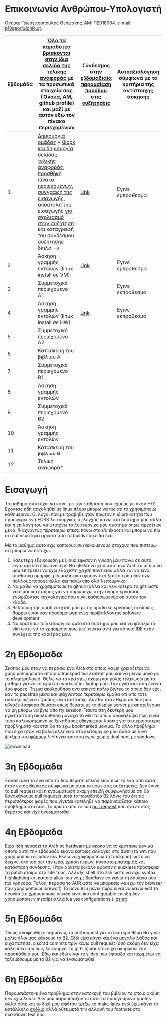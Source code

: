 # Επικοινωνία Ανθρώπου-Υπολογιστή

Ονομα: Γεωργιτσοπουλος Θεοφανης.
ΑΜ: Π2018004.
e-mail: p18geor@ionio.gr.

| Εβδομάδα | [Όλα τα παραδοτέα βρίσκονται στην ίδια σελίδα της τελικής αναφοράς](https://courses-ionio.github.io/help/deliverables/) με τα προσωπικά στοιχεία σας (Όνομα, ΑΜ, github profile) και μαζί με αυτόν εδώ τον πίνακα περιεχομένων | Σύνδεσμος στην [εβδομαδιαία παρουσίαση προόδου στις συζητήσεις](https://github.com/courses-ionio/help/discussions/categories/show-and-tell) | Αυτοαξιολόγηση σύμφωνα με τα κριτήρια της αντίστοιχης άσκησης |
| --- | --- | --- | --- |
| 1 |  [Δημιουργία ομάδας](https://github.com/courses-ionio/hci/discussions/1794) + [Φορκ και δημιουργία σελίδας τελικής αναφοράς](https://courses-ionio.github.io/help/guide/), [προσθήκη πίνακα περιεχομένων](https://raw.githubusercontent.com/courses-ionio/hci/master/README.md), [συγγραφή της εισαγωγής](https://courses-ionio.github.io/help/intro/), αποστολή της εισαγωγής [για σχολιασμό στην συζήτηση](https://github.com/courses-ionio/help/discussions/categories/show-and-tell) και καταγραφή του συνδέσμου συζήτησης δίπλα --> | [Link](https://github.com/courses-ionio/help/discussions/844) | Εγινε εμπροθεσμα |
| 2 | Άσκηση γραμμής εντολών (linux install σε VM) | [Link](https://github.com/courses-ionio/help/discussions/1039) | Εγινε εμπροθεσμα |
| 3 | Συμμετοχικό περιεχόμενο A1 | | Εγινε εκπροθεσμα |
| 4 | Άσκηση γραμμής εντολών (linux install σε HW) |[Link](https://github.com/courses-ionio/help/discussions/1397) | Εγινε εκπροθεσμα |
| 5 | Συμμετοχικό περιεχόμενο A2 | | |
| 6 | Κατασκευή του βιβλίου Α | | |
| 7 | Συμμετοχικό περιεχόμενο B1 | | |
| 8 | Άσκηση γραμμής εντολών | | |
| 9 | Συμμετοχικό περιεχόμενο B2 | | |
| 10 | Άσκηση γραμμής εντολών | | |
| 11 | Κατασκευή του βιβλίου Β | | |
| 12 | Τελική αναφορά* | | |


# Εισαγωγή  
Το μαθημα αυτο έχει να κανει με την διαδραση που εχουμε με εναν Η/Υ. Εχοντας ηδη ασχοληθει με linux πλεον μπορω να πω οτι το χρησιμοποιω καθημερινα. Οι λογοι που με τραβηξε ηταν πρωτον η ιδιωτικοτητα που προσφερει ενα FOSS λειτουργικο, ο ελεγχος πανω στο συστημα μου αλλα και η επιλογη του να φτιαχνω το λειτουργικο μου συστημα οπως αρεσει σε μενα. Ψαχνοντας περεταιρω επεσα πανω στο r/unixporn και μπορω να πω οτι εμπνευστηκα αρκετα απο τα builds που ειδα εκει.

Με το μαθημα αυτο εχω καποιους συγκεκριμενους στοχους που πιστευω οτι μπορω να πετυχω:

1. Καλυτερη εξεικοιωση με Linux εφοσον η γνωση μου πανω σε αυτο ειναι αρκετα επιφανειακη. Θα ηθελα να χτισω και ενα Arch το οποιο να μου επιτρεπει να εχω ελαχιστη χρηση ποντικιου αλλα και να ειναι αισθητικα ομορφο, μινιμαλιστικο εφοσον στο λαπτοπ μου δεν εχω πολλους πορους αλλα και πανω απο ολα λειτουργικο.
2. Να μαθω να χρησιμοποιω το github (αλλα και γενικοτερα το git) ωστε να ειμαι πιο ετοιμος για να συμμετεχω στην αγορα εργασιας γνωριζοντας τεχνολογιες που ειναι καθιερωμενες σε αυτον τον κλαδο.
3. Βελτιωση της ομαδικοτητας μου με τις ομαδικες εργασιες οι οποιες θαρρω ειναι σαν προσομοιωση ενος περιβαλλοντος software development
4. Να κρατήσω το λειτουργικό αυτό στο σύστημά μου και να φτιάξω το vim ώστε να το χρησιμοποιήσω μετ' έπειτα αντί για κάποιο IDE στην συνέχεια της καριέρας μου.


# 2η Εβδομαδα
Σκοπός μου ηταν να περάσω ενα Arch στο οποιο να μη χρειαζεται να χρησιμοποιησω το απαισιο trackpad του λαπτοπ μου και να μεινω μονο με το πληκτρολογιο. Θελω να το κρατησω ακομη και μολις τελειωσω με το μαθημα για να το εχω στο workstation laptop μου.
Την εγκατασταση έκανα δυο φορες. Τη μια ακολουθησα ενα αρκετά παλιο βιντεο το οποιο δεν εχει καν το pacstrap μεσα και ψάχνοντας περεταιρω έμαθα οτι απο τοτε αλλαξε ριζικα ο τροπος εγκαταστασης. Δεν θα ηταν θεμα αν δεν μου εβγαζε διαφορα θεματα οπως θεματα με το display server με αποτελεσμα να μη μπορω να βγω απο tty session. Γιαυτο στη δευτερη μου εγκατασταση ακολουθησα μονάχα το wiki το οποιο ανακαλυψα πως ειναι τοσο καλογραμμενο με ξεκαθαρες οδηγιες και λυσεις για τα περισσοτερα προβληματα και ετσι θα το εχω bookmarked μονιμα. Το αλλο προβλημα που ειχα ηταν να βαλω ελληνικα στο λειτουργικο μου αλλα με λιγο ψαξιμο στο [φόρουμ](https://bbs.archlinux.org/viewtopic.php?id=138956) λ Η εγκατασταση εγινε χωρις dual boot με windows

![download](https://user-images.githubusercontent.com/56548450/195840100-d9ffecd8-8873-4829-bc9c-db4f4d683986.gif)

# 3η Εβδομάδα
Ξαναέκανα το ένα από τα δύο θέματα επειδή είδα πως το ένα από αυτά ήταν εκτός θέματος σύμφωνα με [αυτό](https://github.com/courses-ionio/hci/discussions/1833) το πόστ στις συζητήσεις. Δεν έγινε το pull request και η ενσωμάτωση ακόμη επειδή συμφωνήσαμε οτι θα ξανακάνουμε pull requests μετά το παραδοτέο Β2 λόγω του ότι τις περισσότερες φορές που γίνεται κατέληξε να παρουσιάζεται κάποιο πρόβλημα στο σάιτ.
Το πρώτο από τα δύο [pull request](https://github.com/Unixidized/_gallery/pull/9#event-7751599398) που ήταν εντός θέματος και είχε ενσωματωθεί

# 4η Εβδομαδα
Ειχα ηδη περασει τα Arch σε hardware με σκοπο να το κρατησω μονιμα οποτε αυτη την εβδομαδα εκανα καποιες αλλαγες στο dwm (το wm που χρησιμοποιω εφοσον δεν θελω να χρησιμοποιω το trackpad) ωστε να δειχνει στο top bar την ωρα, χρηση πόρων, ποσοστο μπαταριας και κατασταση συνδεσης. Ηταν αρκετα ευκολο εφοσον η suckless προσφερει τα patch ετοιμα στο site τους. Αλλαξα shell στο zsh ωστε να εχω syntax highlighting και καποια alias που να με βοηθανε να κανω τη δουλεια μου πιο γρηγορα. Τελος, περασα το AUR ωστε να μπορεσω να εχω τον browser που χρησιμοποιω(librewolf) Το μονο που μενει τωρα ειναι να κανω edit το neovim (το χρησιμοποιω επειδη ειναι πιο configurable επειδη δεν χρησιμοποιει vimscript αλλα lua για configurations.). 
[zshrc](https://asciinema.org/a/IDHAt4YUQMWay1XCBdXGnV5TU)

# 5η Εβδομάδα 
Όπως αναφέρθηκε παρπάνω, το pull request για το δεύτερο θέμα θα γίνει μόλις όλοι μας κάνουμε το Β2. Eδώ είχα κάνει και ένα μεγάλο λάθος και είχα πατήσει discrad commits πρίν κάνω pull request (όσο ακόμη δεν είχα καλή ιδέα του πως λειτουργέι το github) και έτσι έιχα ακυρώσει την προσπάθειά μου. [Εδώ](https://github.com/Fanis-Georg/site/blob/master/_slides/text-editors.md) και [εδώ](https://github.com/Fanis-Georg/site/blob/master/_slides/gui.md) είναι τα slides που έφτιαξα και περιμένω να τελειώσουμε με το Β2 για να ενσωματωθεί.

# 6η Εβδομάδα
Παρουσιάστηκε ένα πρόβλημα στην κατσκευή του βιβλίου το οποίο ακόμη δεν έχω λύσει. Δεν μου παρουσιάζονται ούτε τα προηγούμενα quotes αλλά ούτε και το δικό μου αφότου τρέξω το [make-latex](https://github.com/Fanis-Georg/kallipos/blob/master/make-latex.sh) ενώ έχω κάνει το κατάλληλο [σχόλιο](https://github.com/Fanis-Georg/kallipos/blob/master/paradoteo6/par6edit.md) αλλά ούτε μετά την αλλαγή του footnote στο makrdown text που
